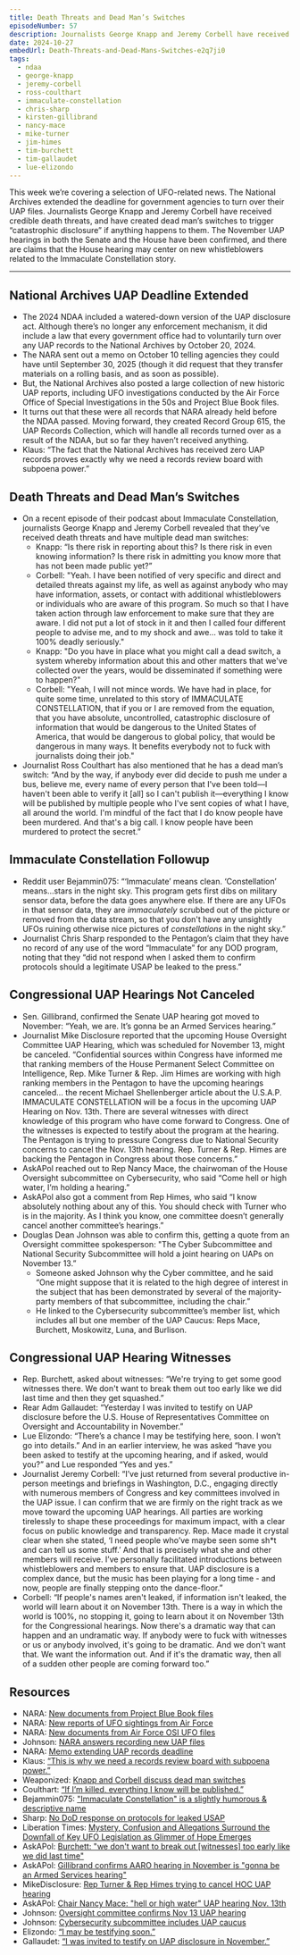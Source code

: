```yaml
---
title: Death Threats and Dead Man’s Switches
episodeNumber: 57
description: Journalists George Knapp and Jeremy Corbell have received death threats and have set up dead man’s switches.
date: 2024-10-27
embedUrl: Death-Threats-and-Dead-Mans-Switches-e2q7ji0
tags:
  - ndaa
  - george-knapp
  - jeremy-corbell
  - ross-coulthart
  - immaculate-constellation
  - chris-sharp
  - kirsten-gillibrand
  - nancy-mace
  - mike-turner
  - jim-himes
  - tim-burchett
  - tim-gallaudet
  - lue-elizondo
---
```


This week we’re covering a selection of UFO-related news. The National Archives extended the deadline for government agencies to turn over their UAP files. Journalists George Knapp and Jeremy Corbell have received credible death threats, and have created dead man’s switches to trigger “catastrophic disclosure” if anything happens to them. The November UAP hearings in both the Senate and the House have been confirmed, and there are claims that the House hearing may center on new whistleblowers related to the Immaculate Constellation story.

---

## National Archives UAP Deadline Extended

- The 2024 NDAA included a watered-down version of the UAP disclosure act. Although there’s no longer any enforcement mechanism, it did include a law that every government office had to voluntarily turn over any UAP records to the National Archives by October 20, 2024.
- The NARA sent out a memo on October 10 telling agencies they could have until September 30, 2025 (though it did request that they transfer materials on a rolling basis, and as soon as possible).
- But, the National Archives also posted a large collection of new historic UAP reports, including UFO investigations conducted by the Air Force Office of Special Investigations in the 50s and Project Blue Book files.
- It turns out that these were all records that NARA already held before the NDAA passed. Moving forward, they created Record Group 615, the UAP Records Collection, which will handle all records turned over as a result of the NDAA, but so far they haven’t received anything.
- Klaus: “The fact that the National Archives has received zero UAP records proves exactly why we need a records review board with subpoena power.”

## Death Threats and Dead Man’s Switches

- On a recent episode of their podcast about Immaculate Constellation, journalists George Knapp and Jeremy Corbell revealed that they’ve received death threats and have multiple dead man switches:
  - Knapp: “Is there risk in reporting about this? Is there risk in even knowing information? Is there risk in admitting you know more that has not been made public yet?”
  - Corbell: "Yeah. I have been notified of very specific and direct and detailed threats against my life, as well as against anybody who may have information, assets, or contact with additional whistleblowers or individuals who are aware of this program. So much so that I have taken action through law enforcement to make sure that they are aware. I did not put a lot of stock in it and then I called four different people to advise me, and to my shock and awe… was told to take it 100% deadly seriously."
  - Knapp: "Do you have in place what you might call a dead switch, a system whereby information about this and other matters that we've collected over the years, would be disseminated if something were to happen?"
  - Corbell: "Yeah, I will not mince words. We have had in place, for quite some time, unrelated to this story of IMMACULATE CONSTELLATION, that if you or I are removed from the equation, that you have absolute, uncontrolled, catastrophic disclosure of information that would be dangerous to the United States of America, that would be dangerous to global policy, that would be dangerous in many ways. It benefits everybody not to fuck with journalists doing their job."
- Journalist Ross Coulthart has also mentioned that he has a dead man’s switch: “And by the way, if anybody ever did decide to push me under a bus, believe me, every name of every person that I've been told—I haven't been able to verify it [all] so I can't publish it—everything I know will be published by multiple people who I've sent copies of what I have, all around the world. I'm mindful of the fact that I do know people have been murdered. And that's a big call. I know people have been murdered to protect the secret.”

## Immaculate Constellation Followup

- Reddit user Bejammin075: “‘Immaculate’ means clean. ‘Constellation’ means...stars in the night sky. This program gets first dibs on military sensor data, before the data goes anywhere else. If there are any UFOs in that sensor data, they are _immaculately_ scrubbed out of the picture or removed from the data stream, so that you don't have any unsightly UFOs ruining otherwise nice pictures of _constellations_ in the night sky.”
- Journalist Chris Sharp responded to the Pentagon’s claim that they have no record of any use of the word “Immaculate” for any DOD program, noting that they “did not respond when I asked them to confirm protocols should a legitimate USAP be leaked to the press.”

## Congressional UAP Hearings Not Canceled

- Sen. Gillibrand, confirmed the Senate UAP hearing got moved to November: “Yeah, we are. It’s gonna be an Armed Services hearing.”
- Journalist Mike Disclosure reported that the upcoming House Oversight Committee UAP Hearing, which was scheduled for November 13, might be canceled. “Confidential sources within Congress have informed me that ranking members of the House Permanent Select Committee on Intelligence, Rep. Mike Turner & Rep. Jim Himes are working with high ranking members in the Pentagon to have the upcoming hearings canceled… the recent Michael Shellenberger article about the U.S.A.P. IMMACULATE CONSTELLATION will be a focus in the upcoming UAP Hearing on Nov. 13th. There are several witnesses with direct knowledge of this program who have come forward to Congress. One of the witnesses is expected to testify about the program at the hearing. The Pentagon is trying to pressure Congress due to National Security concerns to cancel the Nov. 13th hearing. Rep. Turner & Rep. Himes are backing the Pentagon in Congress about those concerns.”
- AskAPol reached out to Rep Nancy Mace, the chairwoman of the House Oversight subcommittee on Cybersecurity, who said “Come hell or high water, I’m holding a hearing.”
- AskAPol also got a comment from Rep Himes, who said “I know absolutely nothing about any of this. You should check with Turner who is in the majority. As I think you know, one committee doesn’t generally cancel another committee’s hearings.”
- Douglas Dean Johnson was able to confirm this, getting a quote from an Oversight committee spokesperson: "The Cyber Subcommittee and National Security Subcommittee will hold a joint hearing on UAPs on November 13.”
  - Someone asked Johnson why the Cyber committee, and he said “One might suppose that it is related to the high degree of interest in the subject that has been demonstrated by several of the majority-party members of that subcommittee, including the chair.”
  - He linked to the Cybersecurity subcommittee’s member list, which includes all but one member of the UAP Caucus: Reps Mace, Burchett, Moskowitz, Luna, and Burlison.

## Congressional UAP Hearing Witnesses

- Rep. Burchett, asked about witnesses: “We're trying to get some good witnesses there. We don't want to break them out too early like we did last time and then they get squashed.”
- Rear Adm Gallaudet: “Yesterday I was invited to testify on UAP disclosure before the U.S. House of Representatives Committee on Oversight and Accountability in November.”
- Lue Elizondo: “There’s a chance I may be testifying here, soon. I won’t go into details.” And in an earlier interview, he was asked “have you been asked to testify at the upcoming hearing, and if asked, would you?” and Lue responded “Yes and yes.”
- Journalist Jeremy Corbell: “I’ve just returned from several productive in-person meetings and briefings in Washington, D.C., engaging directly with numerous members of Congress and key committees involved in the UAP issue. I can confirm that we are firmly on the right track as we move toward the upcoming UAP hearings. All parties are working tirelessly to shape these proceedings for maximum impact, with a clear focus on public knowledge and transparency. Rep. Mace made it crystal clear when she stated, ‘I need people who’ve maybe seen some sh\*t and can tell us some stuff.’ And that is precisely what she and other members will receive. I’ve personally facilitated introductions between whistleblowers and members to ensure that. UAP disclosure is a complex dance, but the music has been playing for a long time - and now, people are finally stepping onto the dance-floor.”
- Corbell: “If people's names aren't leaked, if information isn't leaked, the world will learn about it on November 13th. There is a way in which the world is 100%, no stopping it, going to learn about it on November 13th for the Congressional hearings. Now there's a dramatic way that can happen and an undramatic way. If anybody were to fuck with witnesses or us or anybody involved, it's going to be dramatic. And we don't want that. We want the information out. And if it's the dramatic way, then all of a sudden other people are coming forward too.”

## Resources

- NARA: [New documents from Project Blue Book files](https://www.reddit.com/r/UFOs/comments/1g9mscw/us_national_archives_adds_new_project_blue_book/)
- NARA: [New reports of UFO sightings from Air Force](https://www.reddit.com/r/UFOs/comments/1g9ka4p/us_national_archives_adds_12_new_reports_of/)
- NARA: [New documents from Air Force OSI UFO files](https://www.reddit.com/r/UFOs/comments/1gacyx6/us_national_archives_releases_new_air_force/)
- Johnson: [NARA answers recording new UAP files](https://x.com/ddeanjohnson/status/1849906027090555321)
- NARA: [Memo extending UAP records deadline](https://www.archives.gov/records-mgmt/memos/ac-04-2025)
- Klaus: [“This is why we need a records review board with subpoena power.”](https://x.com/tinyklaus/status/1849912475115770342)
- Weaponized: [Knapp and Corbell discuss dead man switches](https://www.youtube.com/watch?v=PjiP-uSGfoY&list=PLyyu-kB5uDRekzb1Og6AUeq84-AepM7p5&index=56)
- Coulthart: [“If I’m killed, everything I know will be published.”](https://youtu.be/VuCPbavls0U?si=NyZKaMxw4WYPzfTR)
- Bejammin075: ["Immaculate Constellation" is a slightly humorous & descriptive name](https://www.reddit.com/r/UFOs/comments/1g3wofo/immaculate_constellation_is_a_slightly_humorous/)
- Sharp: [No DoD response on protocols for leaked USAP](https://x.com/ChrisUKSharp/status/1846632288928293030)
- Liberation Times: [Mystery, Confusion and Allegations Surround the Downfall of Key UFO Legislation as Glimmer of Hope Emerges](https://www.liberationtimes.com/home/mystery-confusion-and-allegations-surround-the-downfall-of-key-ufo-legislation-as-glimmer-of-hope-emerges)
- AskAPol: [Burchett: "we don't want to break out \[witnesses\] too early like we did last time"](https://www.askapol.com/p/burchett-we-dont-want-to-break-out-witnesses-like-last-time)
- AskAPol: [Gillibrand confirms AARO hearing in November is "gonna be an Armed Services hearing"](https://www.askapol.com/p/gillibrand-confirms-armed-services-aaro-hearing-in-november)
- MikeDisclosure: [Rep Turner & Rep Himes trying to cancel HOC UAP hearing](https://x.com/MikeDisclosure/status/1849585509535772874)
- AskAPol: [Chair Nancy Mace: "hell or high water" UAP hearing Nov. 13th](https://www.askapol.com/p/nancy-hell-or-high-water-mace?utm_source=share&utm_medium=android&r=2otgy4&triedRedirect=true)
- Johnson: [Oversight committee confirms Nov 13 UAP hearing](https://x.com/ddeanjohnson/status/1849866297854788046)
- Johnson: [Cybersecurity subcommittee includes UAP caucus](https://x.com/ddeanjohnson/status/1849867777605238821)
- Elizondo: [“I may be testifying soon.”](https://www.youtube.com/watch?v=tlChgca1qk0&t=496s)
- Gallaudet: [“I was invited to testify on UAP disclosure in November.”](https://www.linkedin.com/posts/rear-admiral-tim-gallaudet-phd-us-navy-ret-b18185149_admiral-tim-gallaudet-underwater-alien-activity-7240381124626014210-uT0o/)
